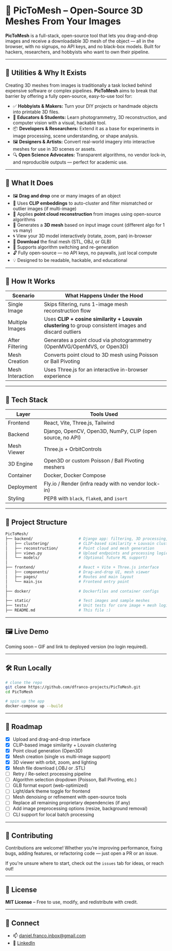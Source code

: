# 📸 PicToMesh – Open-Source 3D Meshes From Your Images

**PicToMesh** is a full-stack, open-source tool that lets you drag-and-drop images and receive a downloadable 3D mesh of the object — all in the browser, with no signups, no API keys, and no black-box models. Built for hackers, researchers, and hobbyists who want to own their pipeline.

---

## 🎯 Utilities & Why It Exists

Creating 3D meshes from images is traditionally a task locked behind expensive software or complex pipelines. **PicToMesh** aims to break that barrier by offering a fully open-source, easy-to-use tool for:

- ✅ **Hobbyists & Makers:** Turn your DIY projects or handmade objects into printable 3D files.
- 🏫 **Educators & Students:** Learn photogrammetry, 3D reconstruction, and computer vision with a visual, hackable tool.
- 📦 **Developers & Researchers:** Extend it as a base for experiments in image processing, scene understanding, or shape analysis.
- 🖼️ **Designers & Artists:** Convert real-world imagery into interactive meshes for use in 3D scenes or assets.
- 🔍 **Open Science Advocates:** Transparent algorithms, no vendor lock-in, and reproducible outputs — perfect for academic use.

---

## 🚀 What It Does

- 🖼️ **Drag and drop** one or many images of an object
- 🧠 Uses **CLIP embeddings** to auto-cluster and filter mismatched or outlier images (if multi-image)
- 🔎 Applies **point cloud reconstruction** from images using open-source algorithms
- 🧱 Generates a **3D mesh** based on input image count (different algo for 1 vs many)
- 🌀 View your 3D model interactively (rotate, zoom, pan) in-browser
- 💾 **Download** the final mesh (STL, OBJ, or GLB)
- 🔁 Supports algorithm switching and re-generation
- 🔓 Fully open-source — no API keys, no paywalls, just local compute
- 💡 Designed to be readable, hackable, and educational

---

## 🧠 How It Works

| Scenario         | What Happens Under the Hood                             |
|------------------|----------------------------------------------------------|
| Single Image     | Skips filtering, runs 1-image mesh reconstruction flow  |
| Multiple Images  | Uses **CLIP + cosine similarity + Louvain clustering** to group consistent images and discard outliers |
| After Filtering  | Generates a point cloud via photogrammetry (OpenMVG/OpenMVS, or Open3D) |
| Mesh Creation    | Converts point cloud to 3D mesh using Poisson or Ball Pivoting |
| Mesh Interaction | Uses Three.js for an interactive in-browser experience  |

---

## 🧰 Tech Stack

| Layer         | Tools Used                                                  |
|---------------|-------------------------------------------------------------|
| Frontend      | React, Vite, Three.js, Tailwind                             |
| Backend       | Django, OpenCV, Open3D, NumPy, CLIP (open source, no API)   |
| Mesh Viewer   | Three.js + OrbitControls                                    |
| 3D Engine     | Open3D or custom Poisson / Ball Pivoting meshers           |
| Container     | Docker, Docker Compose                                     |
| Deployment    | Fly.io / Render (infra ready with no vendor lock-in)       |
| Styling       | PEP8 with `black`, `flake8`, and `isort`                   |

---

## 📁 Project Structure

```bash
PicToMesh/
├── backend/                    # Django app: filtering, 3D processing, mesh export
│   ├── clustering/             # CLIP-based similarity + Louvain clustering
│   ├── reconstruction/         # Point cloud and mesh generation
│   ├── views.py                # Upload endpoints and processing logic
│   └── models/                 # (Optional future ML support)
│
├── frontend/                   # React + Vite + Three.js interface
│   ├── components/             # Drag-and-drop UI, mesh viewer
│   ├── pages/                  # Routes and main layout
│   └── main.jsx                # Frontend entry point
│
├── docker/                     # Dockerfiles and container configs
│
├── static/                     # Test images and sample meshes
├── tests/                      # Unit tests for core image + mesh logic
├── README.md                   # This file :)
```

---

## 🖼️ Live Demo

Coming soon – GIF and link to deployed version (no login required).

---

## 🛠️ Run Locally

```bash
# clone the repo
git clone https://github.com/dfranco-projects/PicToMesh.git
cd PicToMesh

# spin up the app
docker-compose up --build

```
---

## 🧪 Roadmap

- [x] Upload and drag-and-drop interface
- [x] CLIP-based image similarity + Louvain clustering
- [x] Point cloud generation (Open3D)
- [x] Mesh creation (single vs multi-image support)
- [x] 3D viewer with orbit, zoom, and lighting
- [x] Mesh file download (.OBJ or .STL)
- [ ] Retry / Re-select processing pipeline
- [ ] Algorithm selection dropdown (Poisson, Ball Pivoting, etc.)
- [ ] GLB format export (web-optimized)
- [ ] Light/dark theme toggle for frontend
- [ ] Mesh denoising or refinement with open-source tools
- [ ] Replace all remaining proprietary dependencies (if any)
- [ ] Add image preprocessing options (resize, background removal)
- [ ] CLI support for local batch processing

---

## 🤝 Contributing

Contributions are welcome! Whether you’re improving performance, fixing bugs, adding features, or refactoring code — just open a PR or an issue.

If you're unsure where to start, check out the `issues` tab for ideas, or reach out!

---

## 📜 License

**MIT License** – Free to use, modify, and redistribute with credit.

---

## 💬 Connect

- 📫 [daniel.franco.inbox@gmail.com](mailto:daniel.franco.inbox@gmail.com)  
- 💼 [LinkedIn](https://www.linkedin.com/in/daniel-abrantes-franco/)